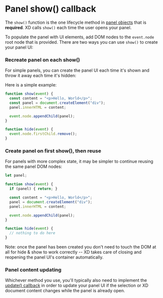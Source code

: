 # Panel show() callback

The `show()` function is the one lifecycle method in [panel objects](/develop/plugin-development/plugin-structure/handlers/#panel) that is **required**. XD calls `show()` each time the user opens your panel.

To populate the panel with UI elements, add DOM nodes to the `event.node` root node that is provided. There are two ways you can use `show()` to create your panel UI:

### Recreate panel on each show()
For simple panels, you can create the panel UI each time it's shown and throw it away each time it's hidden:

Here is a simple example:

```js
function show(event) {
  const content = "<p>Hello, World</p>";
  const panel = document.createElement("div");
  panel.innerHTML = content;

  event.node.appendChild(panel);
}

function hide(event) {
  event.node.firstChild.remove();
}
```

### Create panel on first show(), then reuse
For panels with more complex state, it may be simpler to continue reusing the same panel DOM nodes:

```js
let panel;

function show(event) {
  if (panel) { return; }

  const content = "<p>Hello, World</p>";
  panel = document.createElement("div");
  panel.innerHTML = content;

  event.node.appendChild(panel);
}

function hide(event) {
  // nothing to do here
}
```

Note: once the panel has been created you don't need to touch the DOM at all for hide & show to work correctly -- XD takes care of closing and reopening the panel UI's container automatically.

### Panel content updating
Whichever method you use, you'll typically also need to implement the [update() callback](/reference/ui/panels/update/) in order to update your panel UI if the selection or XD document content changes while the panel is already open.
